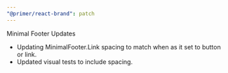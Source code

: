 ```yaml
---
"@primer/react-brand": patch
---
```


Minimal Footer Updates
- Updating MinimalFooter.Link spacing to match when as it set to button or link.
- Updated visual tests to include spacing.
